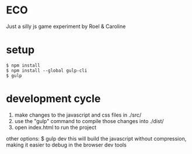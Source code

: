 # ECO

Just a silly js game experiment by Roel & Caroline


# setup

    $ npm install
    $ npm install --global gulp-cli
    $ gulp


# development cycle

1) make changes to the javascript and css files in ./src/
2) use the "gulp" command to compile those changes into ./dist/
3) open index.html to run the project

other options:
    $ gulp dev
this will build the javascript without compression, making it easier to debug in the browser dev tools